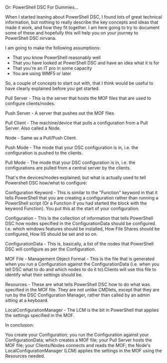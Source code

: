 Or: PowerShell DSC For Dummies...

When I started leaning about PowerShell DSC, I found lots of great technical information, but nothing to really describe the key concepts and ideas that made it work, and how they fit together. I am here going to try to document some of these and hopefully this will help you on your journey to PowerShell DSC nirvana.

I am going to make the following assumptions:

* That you know PowerShell reasonably well
* That you have looked at PowerShell DSC and have an idea what it is for
* That you're an IT pro in some capacity
* You are using WMF5 or later

So, a couple of concepts to start out with, that I think would be useful to have clearly explained before you get started.

Pull Server - This is the server that hosts the MOF files that are used to configure clients/nodes.


Push Server - A server that pushes out the MOF files


Pull Client - The machine/device that pulls a configuration from a Pull Server. Also called a Node.


Node - Same as a Pull/Push Client.


Push Mode - The mode that your DSC configuration is in, i.e. the configuration is pushed to the clients.


Pull Mode - The mode that your DSC configuration is in, i.e. the configurations are pulled from a central server by the clients.




That's the devices/modes explained; but what is actually used to tell Powershell DSC how/what to configure:


Configuration Keyword - This is similar to the "Function" keyword in that it tells PowerShell that you are creating a configuration rather than running a PowerShell script (Or a Function if you had started the block with the keyword Function). You put this at the start of your configuration.


Configuration - This is the collection of information that tells PowerShell DSC how nodes specified in the ConfigurationData should be configured. I.e. which windows features should be installed, How File Shares should be configured, How IIS should be set and so on.


ConfigurationData - This is, basically, a list of the nodes that PowerShell DSC will configure as per the Configuration.


MOF File - Management Object Format - This is the file that is generated when you run a Configuration against the ConfigurationData (i.e. when you tell DSC what to do and which nodes to do it to).Clients will use this file to identify what their settings should be.


Resources - These are what tells PowerShell DSC how to do what was specified in the MOF file. They are not unlike CMDlets, except that they are run by the DSC Configuration Manager, rather than called by an admin sitting at a keyboard.


LocalConfigurationManager - The LCM is the bit in PowerShell that applies the settings specified in the MOF.


In conclusion:


You create your Configuration; you run the Configuration against your ConfigurationData; which creates a MOF file; your Pull Server hosts the MOF file; your Clients/Nodes connects and reads the MOF; the Node's LocalConfigurationManager (LCM) applies the settings in the MOF using the Resources needed.

















































